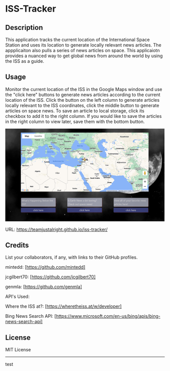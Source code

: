 # ISS-Tracker

## Description

This application tracks the current location of the International Space Station and uses its location to generate locally relevant news articles. The appplicaiton also pulls a series of news articles on space. This applicaiotn provides a nuanced way to get global news from around the world by using the ISS as a guide.  

## Usage

Monitor the current location of the ISS in the Google Maps window and use the "click here" buttons to generate news articles according to the current location of the ISS. Click the button on the left column to generate articles locally relevant to the ISS coordinates, click the middle button to generate articles on space news. To save an article to local storage, click its checkbox to add it to the right column. If you would like to save the articles in the right column to view later, save them with the bottom button.

![screenshot of website with map and news article generation buttons](/assets/img/App-Screenshot.jpg)

URL: https://teamjustalright.github.io/iss-tracker/

## Credits

List your collaborators, if any, with links to their GitHub profiles.

mintedd: [https://github.com/mintedd]

jcgilbert70: [https://github.com/jcgilbert70]

genmla: [https://github.com/genmla]

API's Used:

Where the ISS at?: [https://wheretheiss.at/w/developer]

Bing News Search API: [https://www.microsoft.com/en-us/bing/apis/bing-news-search-api]

## License

MIT License

---

test
